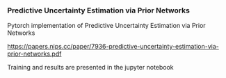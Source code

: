 ### Predictive Uncertainty Estimation via Prior Networks

Pytorch implementation of Predictive Uncertainty Estimation via Prior Networks

https://papers.nips.cc/paper/7936-predictive-uncertainty-estimation-via-prior-networks.pdf

Training and results are presented in the jupyter notebook
